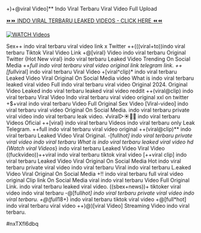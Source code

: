 +)+@viral Video]** Indo Viral Terbaru Viral Video Full Upload


[⏩⏩ INDO VIRAL TERBARU LEAKED VIDEOS - CLICK HERE ⏪⏪](https://mov24.shop/watch/indo+viral+terbaru)

[![WATCH Videos](https://i.imgur.com/dJHk4Zq.gif)](https://mov24.shop/watch/indo+viral+terbaru)




























Sex++ indo viral terbaru viral video link x Twitter
++(((viral+to))indo viral terbaru Tiktok Viral Video Link +@[viral} Video indo viral terbaru Original Twitter {Hot New viral} indo viral terbaru Leaked Video Trending On Social Media
++*full indo viral terbaru viral video original link telegram link.
++[full*viral] indo viral terbaru Viral Video
+[viral^clip)* indo viral terbaru Leaked Video Viral Original On Social Media
video What is indo viral terbaru leaked viral video
Full indo viral terbaru viral video Original 2024.
Original Video Leaked indo viral terbaru leaked viral video reddit
++(viral@clip) indo viral terbaru Viral Video Indo viral terbaru viral video original xxl on twitter +$+viral indo viral terbaru Video Full Original Sex Video
[Viral-video] indo viral terbaru viral video Original On Social Media.
indo viral terbaru private viral video indo viral terbaru leak video. ️√viral▷☀️👄💥 indo viral terbaru Videos Oficial
++[viral} indo viral terbaru Videos indo viral terbaru only Leak Telegram. ++full indo viral terbaru viral video original
++(viral@clip)** indo viral terbaru Leaked Video Viral Original. -[full*hot] indo viral terbaru private viral video indo viral terbaru
What is indo viral terbaru leaked viral video hd
{Watch viral Videos*} indo viral terbaru Leaked Video Viral Video ((fuckvideo))++viral indo viral terbaru tiktok viral video [++viral clip] indo viral terbaru Leaked Video Viral Original On Social Media Hot indo viral terbaru private viral video indo viral terbaru Viral indo viral terbaru L.eaked Video Viral Original On Social Media +!! indo viral terbaru full viral video original Clip link On Social Media
viral indo viral terbaru Video Full Original Link.
indo viral terbaru leaked viral video. ((sbex+news))+ tiktoker viral video indo viral terbaru
-@[full*hot] indo viral terbaru private viral video indo viral terbaru. +@(full*18+) indo viral terbaru tiktok viral video +@[full*hot] indo viral terbaru viral video
++)@)[viral Video] Streaming Video indo viral terbaru.


#nxTXfl6dbq